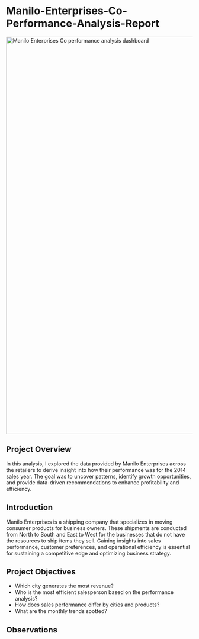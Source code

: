 # Manilo-Enterprises-Co-Performance-Analysis-Report
<img width="1073" alt="Manilo Enterprises   Co performance analysis dashboard" src="https://github.com/user-attachments/assets/0d8e82a6-ffee-40e1-9047-a7aa3c2e2d90" />

Project Overview 
-
In this analysis, I explored the data provided by Manilo Enterprises across the retailers to derive insight into how their performance was for the 2014 sales year. The goal was to uncover patterns, identify growth opportunities, and provide data-driven recommendations to enhance profitability and efficiency.

Introduction
-
Manilo Enterprises is a shipping company that specializes in moving consumer products for business owners. These shipments are conducted from North to South and East to West for the businesses that do not have the resources to ship items they sell.  Gaining insights into sales performance, customer preferences, and operational efficiency is essential for sustaining a competitive edge and optimizing business strategy.

Project Objectives
-
- Which city generates the most revenue?
- Who is the most efficient salesperson based on the performance analysis?
- How does sales performance differ by cities and products?
- What are the monthly trends spotted?

Observations
-
